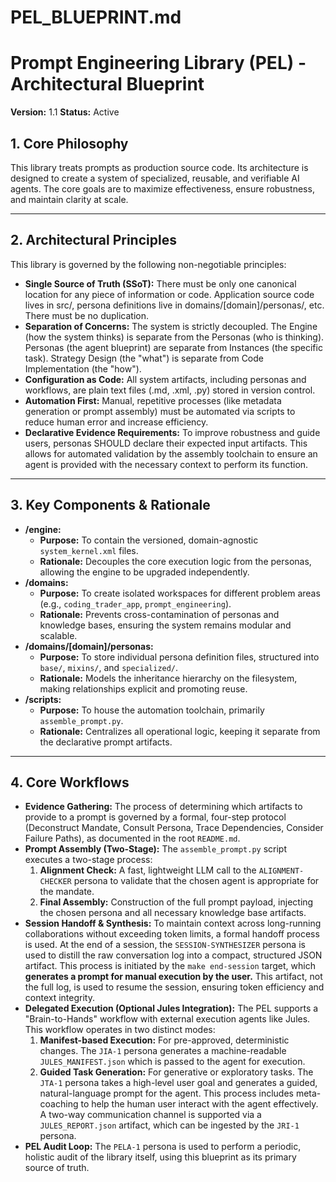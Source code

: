 # PEL_BLUEPRINT.md
# Prompt Engineering Library (PEL) - Architectural Blueprint

**Version:** 1.1
**Status:** Active

## 1. Core Philosophy

This library treats prompts as production source code. Its architecture is designed to create a system of specialized, reusable, and verifiable AI agents. The core goals are to maximize effectiveness, ensure robustness, and maintain clarity at scale.

---

## 2. Architectural Principles

This library is governed by the following non-negotiable principles:
-   **Single Source of Truth (SSoT):** There must be only one canonical location for any piece of information or code. Application source code lives in src/, persona definitions live in domains/[domain]/personas/, etc. There must be no duplication.
-   **Separation of Concerns:** The system is strictly decoupled. The Engine (how the system thinks) is separate from the Personas (who is thinking). Personas (the agent blueprint) are separate from Instances (the specific task). Strategy Design (the "what") is separate from Code Implementation (the "how").
-   **Configuration as Code:** All system artifacts, including personas and workflows, are plain text files (.md, .xml, .py) stored in version control.
-   **Automation First:** Manual, repetitive processes (like metadata generation or prompt assembly) must be automated via scripts to reduce human error and increase efficiency.
-   **Declarative Evidence Requirements:** To improve robustness and guide users, personas SHOULD declare their expected input artifacts. This allows for automated validation by the assembly toolchain to ensure an agent is provided with the necessary context to perform its function.
---

## 3. Key Components & Rationale

-   **/engine:**
    -   **Purpose:** To contain the versioned, domain-agnostic `system_kernel.xml` files.
    -   **Rationale:** Decouples the core execution logic from the personas, allowing the engine to be upgraded independently.
-   **/domains:**
    -   **Purpose:** To create isolated workspaces for different problem areas (e.g., `coding_trader_app`, `prompt_engineering`).
    -   **Rationale:** Prevents cross-contamination of personas and knowledge bases, ensuring the system remains modular and scalable.
-   **/domains/[domain]/personas:**
    -   **Purpose:** To store individual persona definition files, structured into `base/`, `mixins/`, and `specialized/`.
    -   **Rationale:** Models the inheritance hierarchy on the filesystem, making relationships explicit and promoting reuse.
-   **/scripts:**
    -   **Purpose:** To house the automation toolchain, primarily `assemble_prompt.py`.
    -   **Rationale:** Centralizes all operational logic, keeping it separate from the declarative prompt artifacts.

---

## 4. Core Workflows
-   **Evidence Gathering:** The process of determining which artifacts to provide to a prompt is governed by a formal, four-step protocol (Deconstruct Mandate, Consult Persona, Trace Dependencies, Consider Failure Paths), as documented in the root `README.md`.
-   **Prompt Assembly (Two-Stage):** The `assemble_prompt.py` script executes a two-stage process:
    1.  **Alignment Check:** A fast, lightweight LLM call to the `ALIGNMENT-CHECKER` persona to validate that the chosen agent is appropriate for the mandate.
    2.  **Final Assembly:** Construction of the full prompt payload, injecting the chosen persona and all necessary knowledge base artifacts.  
-   **Session Handoff & Synthesis:** To maintain context across long-running collaborations without exceeding token limits, a formal handoff process is used. At the end of a session, the `SESSION-SYNTHESIZER` persona is used to distill the raw conversation log into a compact, structured JSON artifact. This process is initiated by the `make end-session` target, which **generates a prompt for manual execution by the user.** This artifact, not the full log, is used to resume the session, ensuring token efficiency and context integrity.
-   **Delegated Execution (Optional Jules Integration):** The PEL supports a "Brain-to-Hands" workflow with external execution agents like Jules. This workflow operates in two distinct modes:
    1.  **Manifest-based Execution:** For pre-approved, deterministic changes. The `JIA-1` persona generates a machine-readable `JULES_MANIFEST.json` which is passed to the agent for execution.
    2.  **Guided Task Generation:** For generative or exploratory tasks. The `JTA-1` persona takes a high-level user goal and generates a guided, natural-language prompt for the agent. This process includes meta-coaching to help the human user interact with the agent effectively.
    A two-way communication channel is supported via a `JULES_REPORT.json` artifact, which can be ingested by the `JRI-1` persona.
-   **PEL Audit Loop:** The `PELA-1` persona is used to perform a periodic, holistic audit of the library itself, using this blueprint as its primary source of truth.